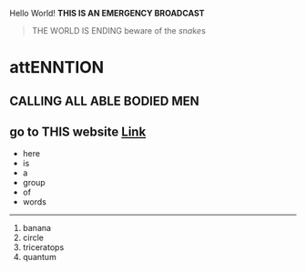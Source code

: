 Hello World!
**THIS IS AN EMERGENCY BROADCAST**
> THE WORLD IS ENDING
> beware of the *s*n*a*k*e*s
# attENNTION
## CALLING ALL ABLE BODIED MEN
go to THIS website [Link](https://balake819.github.io/cse15L-labreports/index.html)
---
* here
* is
* a
* group
* of
* words
---
1. banana
2. circle
3. triceratops
4. quantum
   
